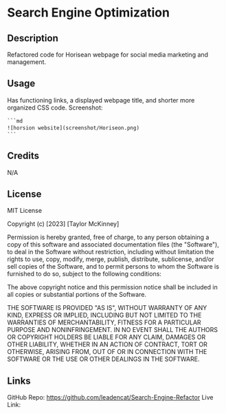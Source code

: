 # Search Engine Optimization

## Description
Refactored code for Horisean webpage for social media marketing and management.

## Usage
Has functioning links, a displayed webpage title, and shorter more organized CSS code.
Screenshot:

    ```md
    ![horsion website](screenshot/Horiseon.png)
    ```

## Credits

N/A

## License

MIT License

Copyright (c) [2023] [Taylor McKinney]

Permission is hereby granted, free of charge, to any person obtaining a copy
of this software and associated documentation files (the "Software"), to deal
in the Software without restriction, including without limitation the rights
to use, copy, modify, merge, publish, distribute, sublicense, and/or sell
copies of the Software, and to permit persons to whom the Software is
furnished to do so, subject to the following conditions:

The above copyright notice and this permission notice shall be included in all
copies or substantial portions of the Software.

THE SOFTWARE IS PROVIDED "AS IS", WITHOUT WARRANTY OF ANY KIND, EXPRESS OR
IMPLIED, INCLUDING BUT NOT LIMITED TO THE WARRANTIES OF MERCHANTABILITY,
FITNESS FOR A PARTICULAR PURPOSE AND NONINFRINGEMENT. IN NO EVENT SHALL THE
AUTHORS OR COPYRIGHT HOLDERS BE LIABLE FOR ANY CLAIM, DAMAGES OR OTHER
LIABILITY, WHETHER IN AN ACTION OF CONTRACT, TORT OR OTHERWISE, ARISING FROM,
OUT OF OR IN CONNECTION WITH THE SOFTWARE OR THE USE OR OTHER DEALINGS IN THE
SOFTWARE.

## Links

GitHub Repo: https://github.com/leadencat/Search-Engine-Refactor
Live Link: 